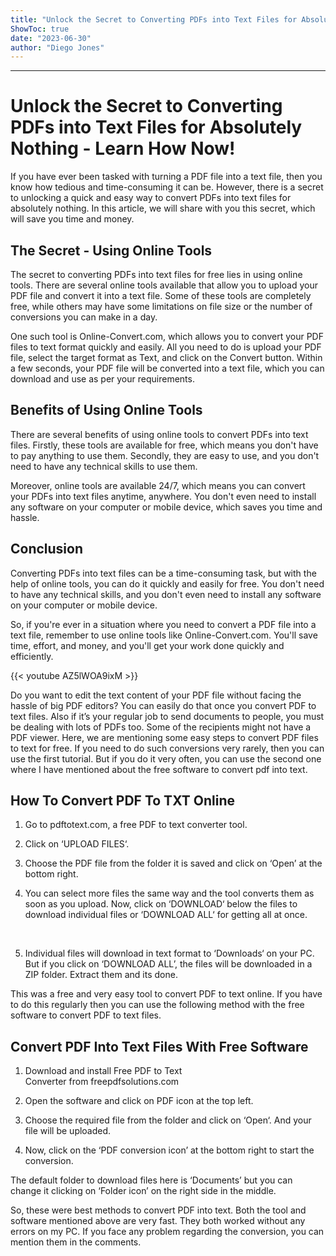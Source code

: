 ```yaml
---
title: "Unlock the Secret to Converting PDFs into Text Files for Absolutely Nothing - Learn How Now!"
ShowToc: true 
date: "2023-06-30"
author: "Diego Jones"
---
```

*****
# Unlock the Secret to Converting PDFs into Text Files for Absolutely Nothing - Learn How Now!

If you have ever been tasked with turning a PDF file into a text file, then you know how tedious and time-consuming it can be. However, there is a secret to unlocking a quick and easy way to convert PDFs into text files for absolutely nothing. In this article, we will share with you this secret, which will save you time and money.

## The Secret - Using Online Tools

The secret to converting PDFs into text files for free lies in using online tools. There are several online tools available that allow you to upload your PDF file and convert it into a text file. Some of these tools are completely free, while others may have some limitations on file size or the number of conversions you can make in a day.

One such tool is Online-Convert.com, which allows you to convert your PDF files to text format quickly and easily. All you need to do is upload your PDF file, select the target format as Text, and click on the Convert button. Within a few seconds, your PDF file will be converted into a text file, which you can download and use as per your requirements.

## Benefits of Using Online Tools

There are several benefits of using online tools to convert PDFs into text files. Firstly, these tools are available for free, which means you don't have to pay anything to use them. Secondly, they are easy to use, and you don't need to have any technical skills to use them.

Moreover, online tools are available 24/7, which means you can convert your PDFs into text files anytime, anywhere. You don't even need to install any software on your computer or mobile device, which saves you time and hassle.

## Conclusion

Converting PDFs into text files can be a time-consuming task, but with the help of online tools, you can do it quickly and easily for free. You don't need to have any technical skills, and you don't even need to install any software on your computer or mobile device.

So, if you're ever in a situation where you need to convert a PDF file into a text file, remember to use online tools like Online-Convert.com. You'll save time, effort, and money, and you'll get your work done quickly and efficiently.

{{< youtube AZ5lWOA9ixM >}} 



Do you want to edit the text content of your PDF file without facing the hassle of big PDF editors? You can easily do that once you convert PDF to text files. Also if it’s your regular job to send documents to people, you must be dealing with lots of PDFs too. Some of the recipients might not have a PDF viewer. Here, we are mentioning some easy steps to convert PDF files to text for free. If you need to do such conversions very rarely, then you can use the first tutorial. But if you do it very often, you can use the second one where I have mentioned about the free software to convert pdf into text.
 
## How To Convert PDF To TXT Online
 
1. Go to pdftotext.com, a free PDF to text converter tool.
 
2. Click on ‘UPLOAD FILES‘.
 

 
3. Choose the PDF file from the folder it is saved and click on ‘Open’ at the bottom right.
 
4. You can select more files the same way and the tool converts them as soon as you upload. Now, click on ‘DOWNLOAD‘ below the files to download individual files or ‘DOWNLOAD ALL‘ for getting all at once.
 
 
 
5. Individual files will download in text format to ‘Downloads‘ on your PC. But if you click on ‘DOWNLOAD ALL’, the files will be downloaded in a ZIP folder. Extract them and its done.
 
This was a free and very easy tool to convert PDF to text online. If you have to do this regularly then you can use the following method with the free software to convert PDF to text files.
 
## Convert PDF Into Text Files With Free Software
 
1. Download and install Free PDF to Text Converter from freepdfsolutions.com
 
2. Open the software and click on PDF icon at the top left.
 
3. Choose the required file from the folder and click on ‘Open‘. And your file will be uploaded.
 
4. Now, click on the ‘PDF conversion icon’ at the bottom right to start the conversion.
 
The default folder to download files here is ‘Documents’ but you can change it clicking on ‘Folder icon’ on the right side in the middle.
 
So, these were best methods to convert PDF into text. Both the tool and software mentioned above are very fast. They both worked without any errors on my PC. If you face any problem regarding the conversion, you can mention them in the comments.




